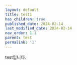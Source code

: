 ```yaml
---
layout: default
title: test1
has_children: true
published_date: 2024-02-14
last_modified_date: 2024-02-14
nav_order: 1.1
parent: test
permalink: '1'
---
```


test입니다.

